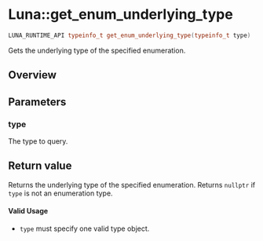 # Luna::get_enum_underlying_type

```c++
LUNA_RUNTIME_API typeinfo_t get_enum_underlying_type(typeinfo_t type)
```

Gets the underlying type of the specified enumeration. 

## Overview


## Parameters
### type
The type to query. 

## Return value
Returns the underlying type of the specified enumeration. Returns `nullptr` if `type` is not an enumeration type. 

#### Valid Usage
* `type` must specify one valid type object. 

